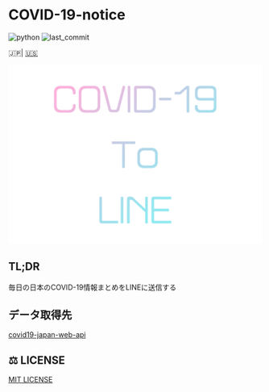 # COVID-19-notice

![python](https://img.shields.io/github/pipenv/locked/python-version/yuto51942/COVID-19-notice)
![last_commit](https://img.shields.io/github/last-commit/yuto51942/COVID-19-notice)

🇯🇵| [🇺🇸](doc/README_en.md)

![title](doc/title.png)

## TL;DR

毎日の日本のCOVID-19情報まとめをLINEに送信する

## データ取得先

[covid19-japan-web-api](https://github.com/ryo-ma/covid19-japan-web-api)

## ⚖️ LICENSE

[MIT LICENSE](LICENSE)
